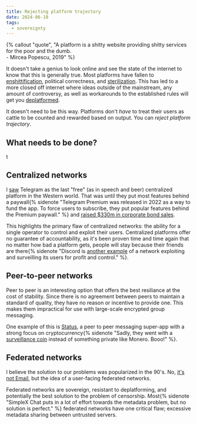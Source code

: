 ```yaml
---
title: Rejecting platform trajectory
date: 2024-06-10
tags:
  - sovereignty
---
```

{% callout "quote", "A platform is a shitty website providing shitty services for the poor and the dumb.<br>- Mircea Popescu, 2019" %}

It doesn't take a genius to look online and see the state of the internet to know that this is generally true. Most platforms have fallen to [enshittification](https://en.m.wikipedia.org/wiki/Enshittification "enshittification"), political correctness, and [sterilization](https://www.reddit.com/r/OutOfTheLoop/comments/1bk81at/comment/kvx1jzw "sterilization"). This has led to a more closed off internet where ideas outside of the mainstream, any amount of controversy, as well as workarounds to the established rules will get you [deplatformed](https://discord.com/safety/off-platform-behaviors-policy-explainer "deplatformed").

It doesn't need to be this way. Platforms don't _have_ to treat their users as cattle to be counted and rewarded based on output. You can _reject platform trajectory_.

## What needs to be done?
t

## Centralized networks
I [saw](/archive/2024/telegram-descent-into-enshittification) Telegram as the last "free" (as in speech and beer) centralized platform in the Western world. That was until they put most features behind a paywall{% sidenote "Telegram Premium was released in 2022 as a way to fund the app. To force users to subscribe, they put popular features behind the Premium paywall." %} and [raised $330m in corporate bond sales](https://www.channelnewsasia.com/business/telegram-secures-330-million-bond-sales-4204066 "raised $330m in corporate bond sales").

This highlights the primary flaw of centralized networks: the ability for a single operator to control and exploit their users. Centralized platforms offer no guarantee of accountability, as it's been proven time and time again that no matter how bad a platform gets, people will stay because their friends are there{% sidenote "Discord is [another example](/archive/2024/the-tragedy-of-discord) of a network exploiting and surveilling its users for profit and control." %}.

## Peer-to-peer networks
Peer to peer is an interesting option that offers the best resiliance at the cost of stability. Since there is no agreement between peers to maintain a standard of quality, they have no reason or incentive to provide one. This makes them impractical for use with large-scale encrypted group messaging.

One example of this is [Status](https://status.app), a peer to peer messaging super-app with a strong focus on cryptocurrency{% sidenote "Sadly, they went with a [surveillance coin](/archive/2024/the-bitcoiners-were-wrong) instead of something private like Monero. Booo!" %}.

## Federated networks
I believe the solution to our problems was popularized in the 90's. No, [it's not Email](/archive/2024/email-sucks), but the idea of a user-facing federated networks.

Federated networks are sovereign, resistant to deplatforming, and potentially the best solution to the problem of censorship. Most{% sidenote "SimpleX Chat puts in a lot of effort towards the metadata problem, but no solution is perfect." %} federated networks have one critical flaw; excessive metadata sharing between untrusted servers.

